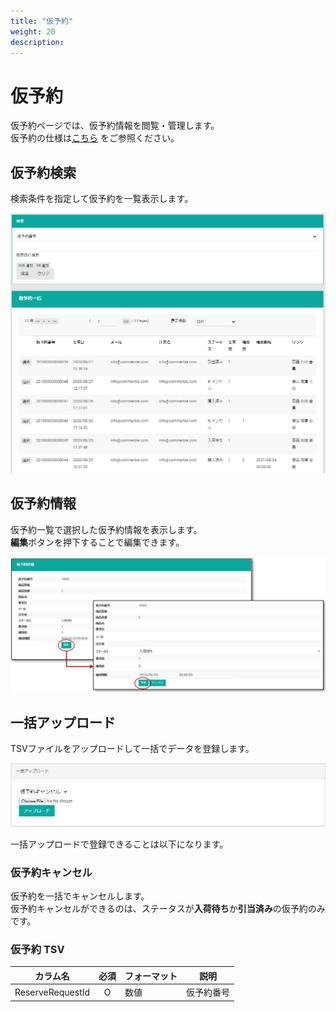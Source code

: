 ```yaml
---
title: "仮予約"
weight: 20
description: 
---
```


# 仮予約
仮予約ページでは、仮予約情報を閲覧・管理します。  
仮予約の仕様は[こちら](../../../reserve-order) をご参照ください。

## 仮予約検索
検索条件を指定して仮予約を一覧表示します。

![検索](search.png)

## 仮予約情報
仮予約一覧で選択した仮予約情報を表示します。  
**編集**ボタンを押下することで編集できます。

![詳細](detail.png)

## 一括アップロード
TSVファイルをアップロードして一括でデータを登録します。

![一括アップロード](bulk-upload.png)

一括アップロードで登録できることは以下になります。

### 仮予約キャンセル
仮予約を一括でキャンセルします。  
仮予約キャンセルができるのは、ステータスが**入荷待ち**か**引当済み**の仮予約のみです。

### 仮予約 TSV

|     カラム名     | 必須  | フォーマット |    説明    |
| ---------------- | :---: | ------------ | ---------- |
| ReserveRequestId |   O   | 数値         | 仮予約番号 |

